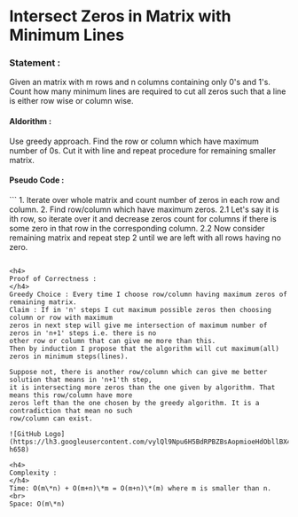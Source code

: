 Intersect Zeros in Matrix with Minimum Lines
============================================

<h3>
Statement :
</h3>
Given an matrix with m rows and n columns containing only 0's and 1's.
Count how many minimum lines are required to cut all zeros such that a line is either 
row wise or column wise.

<h4>
Aldorithm :
</h4>
Use greedy approach. Find the row or column which have maximum number of 0s. 
Cut it with line and repeat
procedure for remaining smaller matrix.

<h4>
Pseudo Code :
</h4>
```
1. Iterate over whole matrix and count number of zeros in each row and column.
2. Find row/column which have maximum zeros.
	2.1 Let's say it is ith row, so iterate over it and decrease zeros count for columns 
		if there is some zero in that row in the corresponding column.
	2.2 Now consider remaining matrix and repeat step 2 until we are left with all rows 
		having no zero.
	
``` 

<h4>
Proof of Correctness :
</h4>
Greedy Choice : Every time I choose row/column having maximum zeros of remaining matrix.
Claim : If in 'n' steps I cut maximum possible zeros then choosing column or row with maximum
zeros in next step will give me intersection of maximum number of zeros in 'n+1' steps i.e. there is no 
other row or column that can give me more than this.
Then by induction I propose that the algorithm will cut maximum(all) zeros in minimum steps(lines).

Suppose not, there is another row/column which can give me better solution that means in 'n+1'th step,
it is intersecting more zeros than the one given by algorithm. That means this row/column have more 
zeros left than the one chosen by the greedy algorithm. It is a contradiction that mean no such 
row/column can exist.

![GitHub Logo](https://lh3.googleusercontent.com/vylQl9Npu6H5BdRPBZBsAopmioeHdObllBX4DltbGxlAZL7mjXuMWptjDGr_RsReviMZlrdCCzQ=w1416-h658) 

<h4>
Complexity :
</h4>
Time: O(m\*n) + O(m+n)\*m = O(m+n)\*(m)	where m is smaller than n.
<br>
Space: O(m\*n)
